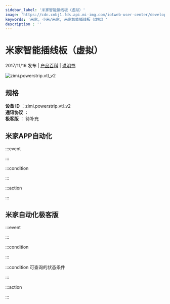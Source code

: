 ```yaml
---
sidebar_label: '米家智能插线板（虚拟）'
image: 'https://cdn.cnbj1.fds.api.mi-img.com/iotweb-user-center/developer_1679047511423vjmdY1Et.png?GalaxyAccessKeyId=AKVGLQWBOVIRQ3XLEW&Expires=9223372036854775807&Signature=hOXaVq8JWpNaKx7fDUDN5VkQO9I='
keywords: '米家, 小米/米家, 米家智能插线板（虚拟）'
description : ''
---
```

# 米家智能插线板（虚拟）

2017/11/16 发布 | [产品百科](https://home.mi.com/webapp/content/baike/product/index.html?model=zimi.powerstrip.vtl_v2/) | [说明书](https://home.mi.com/views/introduction.html?model=zimi.powerstrip.vtl_v2&region=cn)

![zimi.powerstrip.vtl_v2](https://cdn.cnbj1.fds.api.mi-img.com/iotweb-user-center/developer_1679047511423vjmdY1Et.png?GalaxyAccessKeyId=AKVGLQWBOVIRQ3XLEW&Expires=9223372036854775807&Signature=hOXaVq8JWpNaKx7fDUDN5VkQO9I=)

## 规格  
> 
**设备 ID** ：zimi.powerstrip.vtl_v2  
**通讯协议** ：  
**极客版**  ： 待补充 


## 米家APP自动化  

:::event  

:::

:::condition  

:::

:::action   

:::

## 米家自动化极客版  

:::event  

:::

:::condition  

:::

:::condition 可查询的状态条件  

:::

:::action  

:::

        
